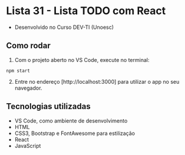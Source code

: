 # Lista 31 - Lista TODO com React
- Desenvolvido no Curso DEV-TI (Unoesc)

## Como rodar

1. Com o projeto aberto no VS Code, execute no terminal:

```shell
npm start
```

2. Entre no endereço [http://localhost:3000] para utilizar o app no seu navegador.

## Tecnologias utilizadas
- VS Code, como ambiente de desenvolvimento
- HTML
- CSS3, Bootstrap e FontAwesome para estilização
- React
- JavaScript

